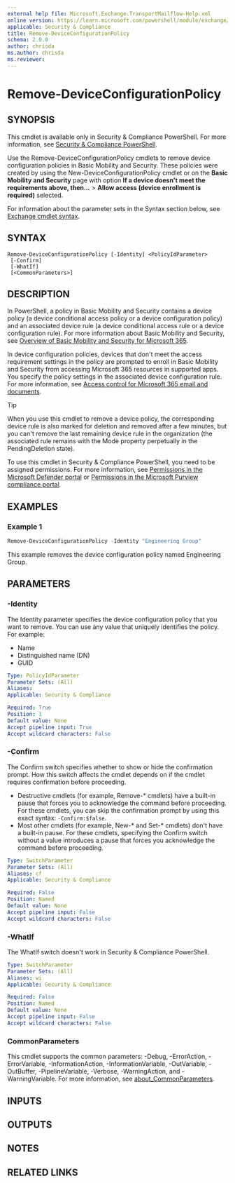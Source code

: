 ```yaml
---
external help file: Microsoft.Exchange.TransportMailflow-Help.xml
online version: https://learn.microsoft.com/powershell/module/exchange/remove-deviceconfigurationpolicy
applicable: Security & Compliance
title: Remove-DeviceConfigurationPolicy
schema: 2.0.0
author: chrisda
ms.author: chrisda
ms.reviewer:
---
```


# Remove-DeviceConfigurationPolicy

## SYNOPSIS
This cmdlet is available only in Security & Compliance PowerShell. For more information, see [Security & Compliance PowerShell](https://learn.microsoft.com/powershell/exchange/scc-powershell).

Use the Remove-DeviceConfigurationPolicy cmdlets to remove device configuration policies in Basic Mobility and Security. These policies were created by using the New-DeviceConfigurationPolicy cmdlet or on the **Basic Mobility and Security** page with option **If a device doesn't meet the requirements above, then...** \> **Allow access (device enrollment is required)** selected.

For information about the parameter sets in the Syntax section below, see [Exchange cmdlet syntax](https://learn.microsoft.com/powershell/exchange/exchange-cmdlet-syntax).

## SYNTAX

```
Remove-DeviceConfigurationPolicy [-Identity] <PolicyIdParameter>
 [-Confirm]
 [-WhatIf]
 [<CommonParameters>]
```

## DESCRIPTION
In PowerShell, a policy in Basic Mobility and Security contains a device policy (a device conditional access policy or a device configuration policy) and an associated device rule (a device conditional access rule or a device configuration rule). For more information about Basic Mobility and Security, see [Overview of Basic Mobility and Security for Microsoft 365](https://learn.microsoft.com/microsoft-365/admin/basic-mobility-security/overview).

In device configuration policies, devices that don't meet the access requirement settings in the policy are prompted to enroll in Basic Mobility and Security from accessing Microsoft 365 resources in supported apps. You specify the policy settings in the associated device configuration rule. For more information, see [Access control for Microsoft 365 email and documents](https://learn.microsoft.com/microsoft-365/admin/basic-mobility-security/capabilities#access-control-for-microsoft-365-email-and-documents).

> [!TIP]
> When you use this cmdlet to remove a device policy, the corresponding device rule is also marked for deletion and removed after a few minutes, but you can't remove the last remaining device rule in the organization (the associated rule remains with the Mode property perpetually in the PendingDeletion state).

To use this cmdlet in Security & Compliance PowerShell, you need to be assigned permissions. For more information, see [Permissions in the Microsoft Defender portal](https://learn.microsoft.com/defender-office-365/mdo-portal-permissions) or [Permissions in the Microsoft Purview compliance portal](https://learn.microsoft.com/purview/microsoft-365-compliance-center-permissions).

## EXAMPLES

### Example 1
```powershell
Remove-DeviceConfigurationPolicy -Identity "Engineering Group"
```

This example removes the device configuration policy named Engineering Group.

## PARAMETERS

### -Identity
The Identity parameter specifies the device configuration policy that you want to remove. You can use any value that uniquely identifies the policy. For example:

- Name
- Distinguished name (DN)
- GUID

```yaml
Type: PolicyIdParameter
Parameter Sets: (All)
Aliases:
Applicable: Security & Compliance

Required: True
Position: 1
Default value: None
Accept pipeline input: True
Accept wildcard characters: False
```

### -Confirm
The Confirm switch specifies whether to show or hide the confirmation prompt. How this switch affects the cmdlet depends on if the cmdlet requires confirmation before proceeding.

- Destructive cmdlets (for example, Remove-\* cmdlets) have a built-in pause that forces you to acknowledge the command before proceeding. For these cmdlets, you can skip the confirmation prompt by using this exact syntax: `-Confirm:$false`.
- Most other cmdlets (for example, New-\* and Set-\* cmdlets) don't have a built-in pause. For these cmdlets, specifying the Confirm switch without a value introduces a pause that forces you acknowledge the command before proceeding.

```yaml
Type: SwitchParameter
Parameter Sets: (All)
Aliases: cf
Applicable: Security & Compliance

Required: False
Position: Named
Default value: None
Accept pipeline input: False
Accept wildcard characters: False
```

### -WhatIf
The WhatIf switch doesn't work in Security & Compliance PowerShell.

```yaml
Type: SwitchParameter
Parameter Sets: (All)
Aliases: wi
Applicable: Security & Compliance

Required: False
Position: Named
Default value: None
Accept pipeline input: False
Accept wildcard characters: False
```

### CommonParameters
This cmdlet supports the common parameters: -Debug, -ErrorAction, -ErrorVariable, -InformationAction, -InformationVariable, -OutVariable, -OutBuffer, -PipelineVariable, -Verbose, -WarningAction, and -WarningVariable. For more information, see [about_CommonParameters](https://go.microsoft.com/fwlink/p/?LinkID=113216).

## INPUTS

## OUTPUTS

## NOTES

## RELATED LINKS
